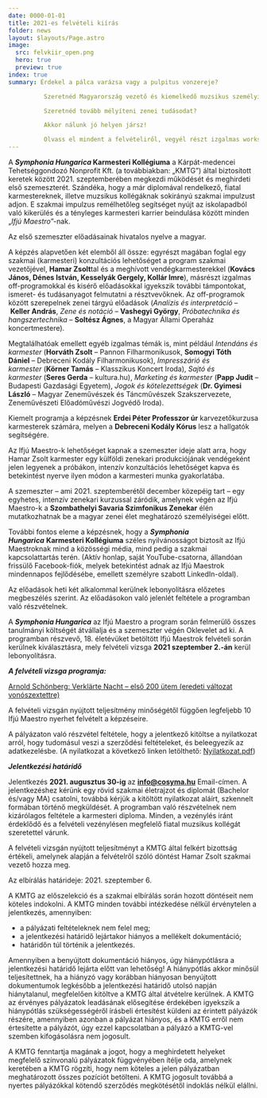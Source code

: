 ```yaml
---
date: 0000-01-01
title: 2021-es felvételi kiírás
folder: news
layout: $layouts/Page.astro
image:
  src: felvkiir_open.png
  hero: true
  preview: true
index: true
summary: Érdekel a pálca varázsa vagy a pulpitus vonzereje?

          Szeretnéd Magyarország vezető és kiemelkedő muzsikus személyiségeitől ellesni a karmesteri hivatás fortélyait?

          Szeretnéd tovább mélyíteni zenei tudásodat?

          Akkor nálunk jó helyen jársz!

          Olvass el mindent a felvételiről, vegyél részt izgalmas workshopokban, és indítsd el professzionális karriered velünk!
---
```

A ***Symphonia Hungarica* Karmesteri Kollégiuma** a Kárpát-medencei Tehetséggondozó Nonprofit Kft. (a továbbiakban: „KMTG”) által biztosított keretek között 2021. szeptemberében megkezdi működését és meghirdeti első szemeszterét. Szándéka, hogy a már diplomával rendelkező, fiatal karmestereknek, illetve muzsikus kollégáknak sokirányú szakmai impulzust adjon. E szakmai impulzus remélhetőleg segítséget nyújt az iskolapadból való kikerülés és a tényleges karmesteri karrier beindulása között minden „*Ifjú Maestro*”-nak.

Az első szemeszter előadásainak hivatalos nyelve a magyar.

A képzés alapvetően két elemből áll össze: egyrészt magában foglal egy szakmai (karmesteri) konzultációs lehetőséget a program szakmai vezetőjével, **Hamar Zsolt**tal és a meghívott vendégkarmesterekkel (**Kovács János, Dénes István, Kesselyák Gergely, Kollár Imre**), másrészt izgalmas off-programokkal és kisérő előadásokkal igyekszik további támpontokat, ismeret- és tudásanyagot felmutatni a résztvevőknek. Az off-programok között szerepelnek zenei tárgyú előadások (*Analízis és interpretáció* – **Keller András**, *Zene és notáció* – **Vashegyi György**, *Próbatechnika és hangszertechnika* – **Soltész Ágnes**, a Magyar Állami Operaház koncertmestere).

Megtalálhatóak emellett egyéb izgalmas témák is, mint például *Intendáns és karmester* (**Horváth Zsolt** – Pannon Filharmonikusok, **Somogyi Tóth Dániel** – Debreceni Kodály Filharmonikusok), *Impresszárió és karmester* (**Körner Tamás** – Klasszikus Koncert Iroda), *Sajtó és karmester* (**Seres Gerda** – kultura.hu), *Marketing és karmester* (**Papp Judit** – Budapesti Gazdasági Egyetem), *Jogok és kötelezettségek* (**Dr. Gyimesi László** – Magyar Zeneművészek és Táncművészek Szakszervezete, Zeneművészeti Előadóművészi Jogvédő Iroda).

Kiemelt programja a képzésnek **Erdei Péter Professzor úr** karvezetőkurzusa karmesterek számára, melyen a **Debreceni Kodály Kórus** lesz a hallgatók segítségére.

Az Ifjú Maestro-k lehetőséget kapnak a szemeszter ideje alatt arra, hogy Hamar Zsolt karmester egy külföldi zenekari produkciójának vendégeként jelen legyenek a próbákon, intenzív konzultációs lehetőséget kapva és betekintést nyerve ilyen módon a karmesteri munka gyakorlatába.

A szemeszter – ami 2021. szeptemberétől december közepéig tart – egy egyhetes, intenzív zenekari kurzussal záródik, amelynek végén az Ifjú Maestro-k a **Szombathelyi Savaria Szimfonikus Zenekar** élén mutatkozhatnak be a magyar zenei élet meghatározó személyiségei előtt.

További fontos eleme a képzésnek, hogy a ***Symphonia Hungarica*** **Karmesteri Kollégiuma** széles nyilvánosságot biztosít az Ifjú Maestroknak mind a közösségi média, mind pedig a szakmai kapcsolattartás terén. (Aktív honlap, saját YouTube-csatorna, állandóan frissülő Facebook-fiók, melyek betekintést adnak az Ifjú Maestrok mindennapos fejlődésébe, emellett személyre szabott LinkedIn-oldal).

Az előadások heti két alkalommal kerülnek lebonyolításra előzetes megbeszélés szerint. Az előadásokon való jelenlét feltétele a programban való részvételnek.

A ***Symphonia Hungarica*** az Ifjú Maestro a program során felmerülő összes tanulmányi költségét átvállalja és a szemeszter végén Oklevelet ad ki. A programban részvevő, 18. életévüket betöltött Ifjú Maestrok felvételi során kerülnek kiválasztásra, mely felvételi vizsga **2021 szeptember 2.-án** kerül lebonyolításra.

***A felvételi vizsga programja:***

[Arnold Schönberg: Verklärte Nacht – első 200 ütem (eredeti változat vonószextettre)](/assets/news/Arnold_Scho%CC%88nberg_-_Verkla%CC%88rte_Nacht_op._4_-_Vono%CC%81sszextett_va%CC%81ltozat_-_Partitu%CC%81ra.pdf)

A felvételi vizsgán nyújtott teljesítmény minőségétől függően legfeljebb 10 Ifjú Maestro nyerhet felvételt a képzéseire.

A pályázaton való részvétel feltétele, hogy a jelentkező kitöltse a nyilatkozat arról, hogy tudomásul veszi a szerződési feltételeket, és beleegyezik az adatkezelésbe. (A nyilatkozat a következő linken letölthető: [Nyilatkozat.pdf](http://www.cosyma.hu/wp-content/uploads/2021/06/Nyilatkozat.pdf))

***Jelentkezési határidő***

Jelentkezés **2021. augusztus 30-ig** az **[info@cosyma.hu](mailto:info@cosyma.hu)** Email-címen. A jelentkezéshez kérünk egy rövid szakmai életrajzot és diplomát (Bachelor és/vagy MA) csatolni, továbbá kérjük a kitöltött nyilatkozat aláírt, szkennelt formában történő megküldését. A programban való részvételnek nem kizárólagos feltétele a karmesteri diploma. Minden, a vezénylés iránt érdeklődő és a felvételi vezénylésen megfelelő fiatal muzsikus kollégát szeretettel várunk.

A felvételi vizsgán nyújtott teljesítményt a KMTG által felkért bizottság értékeli, amelynek alapján a felvételről szóló döntést Hamar Zsolt szakmai vezető hozza meg.

Az elbírálás határideje: 2021. szeptember 6.

A KMTG az előszelekció és a szakmai elbírálás során hozott döntéseit nem köteles indokolni. A KMTG minden további intézkedése nélkül érvénytelen a jelentkezés, amennyiben:

* a pályázati feltételeknek nem felel meg;
* a jelentkezési határidő lejártakor hiányos a mellékelt dokumentáció;
* határidőn túl történik a jelentkezés.

Amennyiben a benyújtott dokumentáció hiányos, úgy hiánypótlásra a jelentkezési határidő lejárta előtt van lehetőség! A hiánypótlás akkor minősül teljesítettnek, ha a hiányzó vagy korábban hiányosan benyújtott dokumentumok legkésőbb a jelentkezési határidő utolsó napján hiánytalanul, megfelelően kitöltve a KMTG által átvételre kerülnek. A KMTG az érvényes pályázatok leadásának elősegítése érdekében igyekszik a hiánypótlás szükségességéről írásbeli értesítést küldeni az érintett pályázók részére, amennyiben azonban a pályázat hiányos, és a KMTG erről nem értesítette a pályázót, úgy ezzel kapcsolatban a pályázó a KMTG-vel szemben kifogásolásra nem jogosult.

A KMTG fenntartja magának a jogot, hogy a meghirdetett helyeket megfelelő színvonalú pályázatok függvényében ítélje oda, amelynek keretében a KMTG rögzíti, hogy nem köteles a jelen pályázatban meghatározott összes pozíciót betölteni. A KMTG jogosult továbbá a nyertes pályázókkal kötendő szerződés megkötésétől indoklás nélkül elállni.